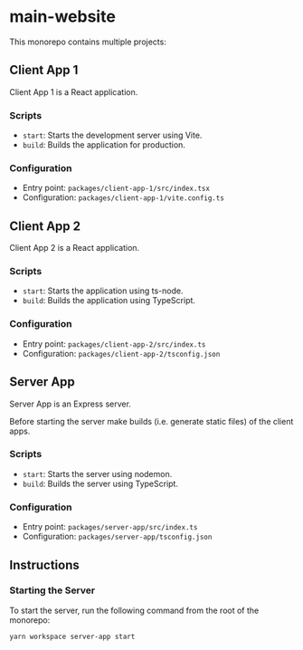 # main-website

This monorepo contains multiple projects:

## Client App 1

Client App 1 is a React application.

### Scripts

- `start`: Starts the development server using Vite.
- `build`: Builds the application for production.

### Configuration

- Entry point: `packages/client-app-1/src/index.tsx`
- Configuration: `packages/client-app-1/vite.config.ts`

## Client App 2

Client App 2 is a React application.

### Scripts

- `start`: Starts the application using ts-node.
- `build`: Builds the application using TypeScript.

### Configuration

- Entry point: `packages/client-app-2/src/index.ts`
- Configuration: `packages/client-app-2/tsconfig.json`

## Server App

Server App is an Express server.

Before starting the server make builds (i.e. generate static files) of the client apps.

### Scripts

- `start`: Starts the server using nodemon.
- `build`: Builds the server using TypeScript.

### Configuration

- Entry point: `packages/server-app/src/index.ts`
- Configuration: `packages/server-app/tsconfig.json`

## Instructions

### Starting the Server

To start the server, run the following command from the root of the monorepo:

```sh
yarn workspace server-app start